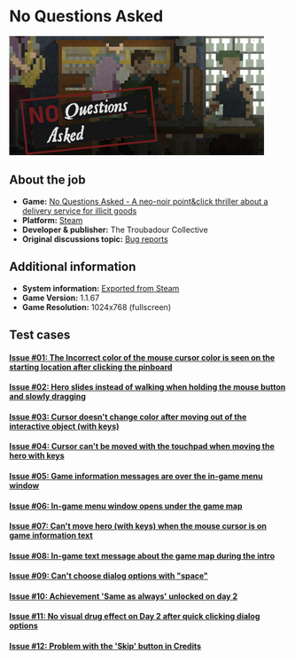 # No Questions Asked

![NQA](/No_Questions_Asked/files/00.jpg)

## About the job

- **Game:** [No Questions Asked - A neo-noir point&click thriller about a delivery service for illicit goods](https://store.steampowered.com/app/2259180/No_Questions_Asked/)
- **Platform:** [Steam](https://store.steampowered.com/)
- **Developer & publisher:** The Troubadour Collective
- **Original discussions topic:** [Bug reports](https://steamcommunity.com/app/2259180/discussions/0/3767858179341905834/)

## Additional information

- **System information:** [Exported from Steam](/No_Questions_Asked/System_information.md)
- **Game Version:** 1.1.67
- **Game Resolution:** 1024x768 (fullscreen)

## Test cases

#### [Issue #01: The Incorrect color of the mouse cursor color is seen on the starting location after clicking the pinboard](01.md)

#### [Issue #02: Hero slides instead of walking when holding the mouse button and slowly dragging](02.md)

#### [Issue #03: Cursor doesn't change color after moving out of the interactive object (with keys)](03.md)

#### [Issue #04: Cursor can't be moved with the touchpad when moving the hero with keys](04.md)

#### [Issue #05: Game information messages are over the in-game menu window](05.md)

#### [Issue #06: In-game menu window opens under the game map](06.md)

#### [Issue #07: Can't move hero (with keys) when the mouse cursor is on game information text](07.md)

#### [Issue #08: In-game text message about the game map during the intro](08.md)

#### [Issue #09: Can't choose dialog options with "space"](09.md)

#### [Issue #10: Achievement 'Same as always' unlocked on day 2](10.md)

#### [Issue #11: No visual drug effect on Day 2 after quick clicking dialog options](11.md)

#### [Issue #12: Problem with the 'Skip' button in Credits](12.md)
